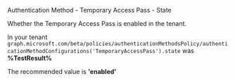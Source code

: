 Authentication Method - Temporary Access Pass - State

Whether the Temporary Access Pass is enabled in the tenant.

<!--- Results --->

In your tenant `graph.microsoft.com/beta/policies/authenticationMethodsPolicy/authenticationMethodConfigurations('TemporaryAccessPass').state` was **%TestResult%**

The recommended value is **'enabled'**
